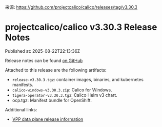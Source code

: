 来源: https://github.com/projectcalico/calico/releases/tag/v3.30.3

# projectcalico/calico v3.30.3 Release Notes

Published at: 2025-08-22T22:13:36Z

Release notes can be found [on GitHub](https://github.com/projectcalico/calico/blob/release-v3.30/release-notes/v3.30.3-release-notes.md)

Attached to this release are the following artifacts:

- `release-v3.30.3.tgz`: container images, binaries, and kubernetes manifests.
- `calico-windows-v3.30.3.zip`: Calico for Windows.
- `tigera-operator-v3.30.3.tgz`: Calico Helm v3 chart.
- ocp.tgz: Manifest bundle for OpenShift.

Additional links:

- [VPP data plane release information](https://github.com/projectcalico/vpp-dataplane/blob/master/RELEASE_NOTES.md)

